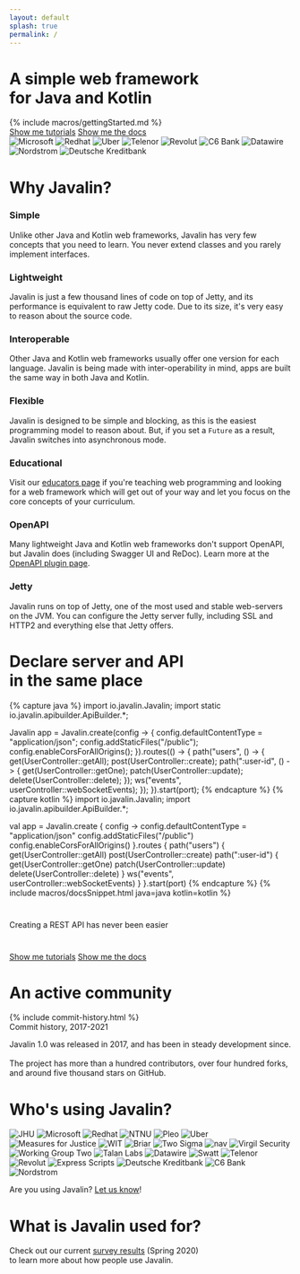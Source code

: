 ```yaml
---
layout: default
splash: true
permalink: /
---
```


<style>{% include landing.css %}</style>

<div class="landing bluepart blackpart">
    <h1>A simple web framework<br>for Java and Kotlin</h1>
    {% include macros/gettingStarted.md %}
    <div class="center">
        <a class="landing-btn" href="/tutorials">Show me tutorials</a>
        <a class="landing-btn" href="/documentation">Show me the docs</a>
    </div>
</div>

<div class="small-used-by">
    <div class="content">
        <img src="/img/used-by/microsoft.png" alt="Microsoft">
        <img src="/img/used-by/redhat.png" alt="Redhat">
        <img src="/img/used-by/uber.png" alt="Uber">
        <img src="/img/used-by/telenor.png" alt="Telenor">
        <img src="/img/used-by/revolut.png" alt="Revolut">
        <img src="/img/used-by/c6bank.png" alt="C6 Bank">
        <img src="/img/used-by/datawire.png" alt="Datawire">
        <img src="/img/used-by/nordstrom.png" alt="Nordstrom">
        <img src="/img/used-by/dkb.png" alt="Deutsche Kreditbank">
    </div>
</div>

<div class="landing whitepart">
    <h1>Why Javalin?</h1>
    <div class="boxes">
        <div class="box">
            <h3>Simple</h3>
            <p>
                Unlike other Java and Kotlin web frameworks, Javalin has very few concepts that you need to learn.
                You never extend classes and you rarely implement interfaces.
            </p>
        </div>
        <div class="box">
            <h3>Lightweight</h3>
            <p>
                Javalin is just a few thousand lines of code on top of Jetty, and
                its performance is equivalent to raw Jetty code. Due to its size, it's
                very easy to reason about the source code.
            </p>
        </div>
        <div class="box">
            <h3>Interoperable</h3>
            <p>
                Other Java and Kotlin web frameworks usually offer one version for each language.
                Javalin is being made with inter-operability in mind, apps are built the same way in both Java and Kotlin.
            </p>
        </div>
        <div class="box">
            <h3>Flexible</h3>
            <p>
                Javalin is designed to be simple and blocking, as this is the easiest programming model to reason about.
                But, if you set a <code>Future</code> as a result, Javalin switches into asynchronous mode.
            </p>
        </div>
    </div>
    <div class="boxes">
        <div class="box">
            <h3>Educational</h3>
            <p>
                Visit our <a href="/for-educators">educators page</a> if you're teaching web programming
                and looking for a web framework which will get out of your way and let you focus on the
                core concepts of your curriculum.
            </p>
        </div>
        <div class="box">
            <h3>OpenAPI</h3>
            <p>
                Many lightweight Java and Kotlin web frameworks don't support OpenAPI, but Javalin does
                (including Swagger UI and ReDoc). Learn more at the <a href="/plugins/openapi">OpenAPI plugin page</a>.
            </p>
        </div>
        <div class="box">
            <h3>Jetty</h3>
            <p>
                Javalin runs on top of Jetty, one of the most used and stable web-servers on the JVM.
                You can configure the Jetty server fully, including SSL and HTTP2 and everything else
                that Jetty offers.
            </p>
        </div>
    </div>
</div>

<div class="landing bluepart">
<h1>Declare server and API<br> in the same place</h1>
{% capture java %}
import io.javalin.Javalin;
import static io.javalin.apibuilder.ApiBuilder.*;

Javalin app = Javalin.create(config -> {
    config.defaultContentType = "application/json";
    config.addStaticFiles("/public");
    config.enableCorsForAllOrigins();
}).routes(() -> {
    path("users", () -> {
        get(UserController::getAll);
        post(UserController::create);
        path(":user-id", () -> {
            get(UserController::getOne);
            patch(UserController::update);
            delete(UserController::delete);
        });
        ws("events", userController::webSocketEvents);
    });
}).start(port);
{% endcapture %}
{% capture kotlin %}
import io.javalin.Javalin;
import io.javalin.apibuilder.ApiBuilder.*;

val app = Javalin.create { config ->
    config.defaultContentType = "application/json"
    config.addStaticFiles("/public")
    config.enableCorsForAllOrigins()
}.routes {
    path("users") {
        get(UserController::getAll)
        post(UserController::create)
        path(":user-id") {
            get(UserController::getOne)
            patch(UserController::update)
            delete(UserController::delete)
        }
        ws("events", userController::webSocketEvents)
    }
}.start(port)
{% endcapture %}
{% include macros/docsSnippet.html java=java kotlin=kotlin %}

<p style="margin: 40px 0">Creating a REST API has never been easier</p>

<div class="center">
    <a class="landing-btn" href="/tutorials">Show me tutorials</a>
    <a class="landing-btn" href="/documentation">Show me the docs</a>
</div>
</div>

<div class="landing whitepart">
    <h1>An active community</h1>
    {% include commit-history.html %}
    <div class="comment">Commit history, 2017-2021</div>
    <p class="white-paragraph">
        Javalin 1.0 was released in 2017, and has been in steady development since.<br><br>
        The project has more than a hundred contributors, over four hundred forks, and around five thousand
        stars on GitHub.
    </p>
</div>

<div class="landing bluepart whos-using-javalin">
    <h1 id="whos-using-javalin">Who's using Javalin?</h1>
    <div class="used-by">
        <img src="/img/used-by/jhu.png" alt="JHU">
        <img src="/img/used-by/microsoft.png" alt="Microsoft">
        <img src="/img/used-by/redhat.png" alt="Redhat">
        <img src="/img/used-by/ntnu.png" alt="NTNU">
        <img src="/img/used-by/pleo.png" alt="Pleo">
        <img src="/img/used-by/uber.png" alt="Uber">
        <img src="/img/used-by/measuresforjustice.png" alt="Measures for Justice">
        <img src="/img/used-by/wit.png" alt="WIT">
        <img src="/img/used-by/briar.png" alt="Briar">
        <img src="/img/used-by/twosigma.png" alt="Two Sigma">
        <img src="/img/used-by/nav.png" alt="nav">
        <img src="/img/used-by/virgilsecurity.png" alt="Virgil Security">
        <img src="/img/used-by/wgtwo.png" alt="Working Group Two">
        <img src="/img/used-by/talanlabs.png" alt="Talan Labs">
        <img src="/img/used-by/datawire.png" alt="Datawire">
        <img src="/img/used-by/swatt.png" alt="Swatt">
        <img src="/img/used-by/telenor.png" alt="Telenor">
        <img src="/img/used-by/revolut.png" alt="Revolut">
        <img src="/img/used-by/expressscripts.png" alt="Express Scripts">
        <img src="/img/used-by/dkb.png" alt="Deutsche Kreditbank">
        <img src="/img/used-by/c6bank.png" alt="C6 Bank">
        <img src="/img/used-by/nordstrom.png" alt="Nordstrom">
    </div>
    <p>
        Are you using Javalin? <a href="https://github.com/javalin/javalin.github.io/issues/18">Let us know</a>!
    </p>
</div>

<div class="landing whitepart">
    <h1>What is Javalin used for?</h1>
    <p class="white-paragraph">
        Check out our current <a href="/blog/javalin-user-survey-2020">survey results</a> (Spring 2020)<br>
        to learn more about how people use Javalin.
    </p>
</div>
